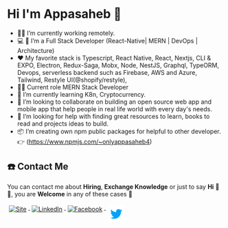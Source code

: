 # Hi I'm Appasaheb 👋

- 🧑‍💻 I’m currently working remotely.
- 💻 📱 I’m a Full Stack Developer (React-Native| MERN | DevOps | Architecture)
- ❤ My favorite stack is Typescript, React Native, React, Nextjs, CLI & EXPO, Electron, Redux-Saga, Mobx, Node, NestJS, Graphql, TypeORM, Devops, serverless backend such as Firebase, AWS and Azure, Tailwind, Restyle UI(@shopify/restyle),
- 🧑‍💻 Current role MERN Stack Developer
- 🌱 I’m currently learning K8n, Cryptocurrency.
- 👯 I’m looking to collaborate on building an open source web app and mobile app that help people in real life world with every day's needs.
- 🤔 I’m looking for help with finding great resources to learn, books to read and projects ideas to build.
- 📦 I’m creating own npm public packages for helpful to other developer. 👉 (https://www.npmjs.com/~onlyappasaheb4)

## ☎️ Contact Me

You can contact me about **Hiring**, **Exchange Knowledge** or just to say **Hi** 👋😊, you are **Welcome** in any of these cases 🥰

<p align="left">
<a href="https://www.tech-abl.com">
<img src="https://img.freepik.com/premium-vector/globe-icon-with-gradient-purple-effect_197792-4858.jpg" alt="Site" height="50" style="vertical-align:top; margin:4px">
</a>
<a href="https://www.linkedin.com/in/appasaheb-lakade-38a27077/">
<img src="https://avatars.githubusercontent.com/u/357098?s=200&v=4" alt="LinkedIn" height="40" style="vertical-align:top; margin:4px">
</a>
<a href="https://www.facebook.com/appasaheblakade/">
<img src="https://avatars.githubusercontent.com/u/69631?s=200&v=4" alt="Facebook" height="40" style="vertical-align:top; margin:4px">
</a>
<a href="https://twitter.com/Appasah17162326">
<img src="https://raw.githubusercontent.com/github/explore/80688e429a7d4ef2fca1e82350fe8e3517d3494d/topics/twitter/twitter.png" alt="Twitter" height="40" style="vertical-align:top; margin:4px">
</a>
</p>

<!-- ## ☢️ Languages, frameworks and Databases ☢️

<p align="left">
<img src="https://cdn0.iconfinder.com/data/icons/HTML5/128/HTML_Logo.png" alt="HTML" height="40" style="vertical-align:top; margin:4px">
<img src="https://raw.githubusercontent.com/github/explore/80688e429a7d4ef2fca1e82350fe8e3517d3494d/topics/css/css.png" alt="CSS" height="40" style="vertical-align:top; margin:4px">
<img src="https://img.icons8.com/color/48/000000/sass.png" alt="sass" height="40" style="vertical-align:top; margin:4px">
<img src="https://raw.githubusercontent.com/github/explore/80688e429a7d4ef2fca1e82350fe8e3517d3494d/topics/javascript/javascript.png" alt="Javascript" height="40" style="vertical-align:top; margin:4px">
<img src="https://img.icons8.com/color/48/000000/typescript.png" alt="Typescript" height="40" style="vertical-align:top; margin:4px">
<img src="https://raw.githubusercontent.com/github/explore/80688e429a7d4ef2fca1e82350fe8e3517d3494d/topics/react/react.png" alt="React" height="40" style="vertical-align:top; margin:4px">
<img src="https://img.icons8.com/color/48/000000/redux.png" alt="redux" height="40" style="vertical-align:top; margin:4px">
<img src="https://mobx.js.org/img/mobx.png" alt="mobx" height="40" style="vertical-align:top; margin:4px">
<img src="https://img.icons8.com/color/48/000000/android-os.png" alt="android" height="40" style="vertical-align:top; margin:4px">
<img src="https://img.icons8.com/color/48/000000/ios-logo.png" alt="ios" height="40" style="vertical-align:top; margin:4px">
<img src="https://raw.githubusercontent.com/github/explore/28b02bbc9ad9f7a503c43775aebeb515dc2da5fc/topics/nextjs/nextjs.png" alt="Next.js" height="40" style="vertical-align:top; margin:4px">
<img src="https://raw.githubusercontent.com/github/explore/80688e429a7d4ef2fca1e82350fe8e3517d3494d/topics/nodejs/nodejs.png" alt="Node.js" height="40" style="vertical-align:top; margin:4px">
<img src="https://avatars.githubusercontent.com/u/5658226?s=200&v=4" alt="Express" height="40" style="vertical-align:top; margin:4px">
<img src="https://avatars.githubusercontent.com/u/45120?s=200&v=4" alt="MongoDB" height="40" style="vertical-align:top; margin:4px">
</p>

## ☢️ Deployment ☢️

<p align="left">
<img src="https://img.icons8.com/color/48/000000/azure-1.png" alt="azure" height="40" style="vertical-align:top; margin:4px">
<img src="https://img.icons8.com/color/48/000000/amazon-web-services.png" alt="aws" height="40" style="vertical-align:top; margin:4px">
<img src="https://img.icons8.com/color/48/000000/google-cloud-platform.png" alt="gcp" height="40" style="vertical-align:top; margin:4px">
<img src="https://raw.githubusercontent.com/github/explore/cb661bc288627f05a5ac4187b00495fd8048c9fa/topics/heroku/heroku.png" alt="Heroku" height="40" style="vertical-align:top; margin:4px">
<img src="https://avatars.githubusercontent.com/u/7892489?s=200&v=4" alt="Netlify" height="40" style="vertical-align:top; margin:4px">
</p>

## ☢️ Tools ☢️

<p align="left">
<img src="https://raw.githubusercontent.com/github/explore/80688e429a7d4ef2fca1e82350fe8e3517d3494d/topics/chrome/chrome.png" alt="Chrome" height="40" style="vertical-align:top; margin:4px">
<img src="https://raw.githubusercontent.com/github/explore/80688e429a7d4ef2fca1e82350fe8e3517d3494d/topics/visual-studio-code/visual-studio-code.png" alt="VS Code" height="40" style="vertical-align:top; margin:4px">
<img src="https://img.icons8.com/color/48/000000/xcode.png" alt="xcode" height="40" style="vertical-align:top; margin:4px">
<img src="https://img.icons8.com/color/48/000000/android-os.png" alt="android studio" height="40" style="vertical-align:top; margin:4px">
<img src="https://raw.githubusercontent.com/github/explore/80688e429a7d4ef2fca1e82350fe8e3517d3494d/topics/git/git.png" alt="Git" height="40" style="vertical-align:top; margin:4px">
</p>

## ☢️ Operating Systems ☢️

<p align="left">
<img src="https://img.icons8.com/color/48/000000/mac-client.png" alt="mac" height="40" style="vertical-align:top; margin:4px">
<img src="https://cdn1.iconfinder.com/data/icons/logotypes/32/windows-512.png" alt="Windows" height="40" style="vertical-align:top; margin:4px">
<img src="https://raw.githubusercontent.com/github/explore/80688e429a7d4ef2fca1e82350fe8e3517d3494d/topics/linux/linux.png" alt="Linux" height="40" style="vertical-align:top; margin:4px">
<img src="https://img.icons8.com/color/344/kali-linux.png" alt="Kali-linux" height="40" style="vertical-align:top; margin:4px">
</p>

## ✅ My GitHub Stats ✅

![appasaheb4 GitHub stats](https://github-readme-stats.vercel.app/api?username=appasaheb4&count_private=true&stars=true&include_all_commits=true&show_icons=true&theme=radical) -->

<!-- ![Top Langs](https://github-readme-stats.vercel.app/api/top-langs/?username=appasaheb4&layout=compact&theme=radical) -->

<!-- ## 🔱 My favourite projects 🔱

<a href="https://memetoons.me/">
  Memetoons
</a>
<a href="https://www.dailyfruits.in/">
  Daily Fruits
</a>
<a href="https://lims-plus-854e4.web.app/">
  Lims Plus
</a> -->
